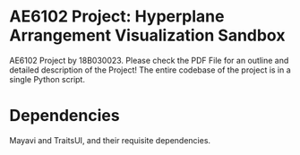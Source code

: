 # AE6102 Project: Hyperplane Arrangement Visualization Sandbox
AE6102 Project by 18B030023. Please check the PDF File for an outline and detailed description of the Project! The entire codebase of the project is in a single Python script.

# Dependencies
Mayavi and TraitsUI, and their requisite dependencies.
